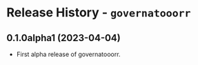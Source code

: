 # Release History - `governatooorr`

## 0.1.0alpha1 (2023-04-04)

- First alpha release of governatooorr.
